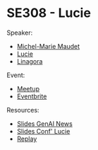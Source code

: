 
# SE308 - Lucie

Speaker:
- [Michel-Marie Maudet](https://www.linkedin.com/in/mmaudet)
- [Lucie](https://lucie.chat/)
- [Linagora](https://linagora.com/)

Event:
- [Meetup](https://www.meetup.com/generative-ai-nantes/events/307005582/)
- [Eventbrite](https://www.eventbrite.com/e/s3e8-conf-lucie-lucie-from-scratch-with-love-tickets-1305930706899)

Resources:
- [Slides GenAI News](./genai-news.pdf)
- [Slides Conf' Lucie](./lucie.pdf)
- [Replay](https://www.youtube.com/watch?v=Zo3atITRBxc)
